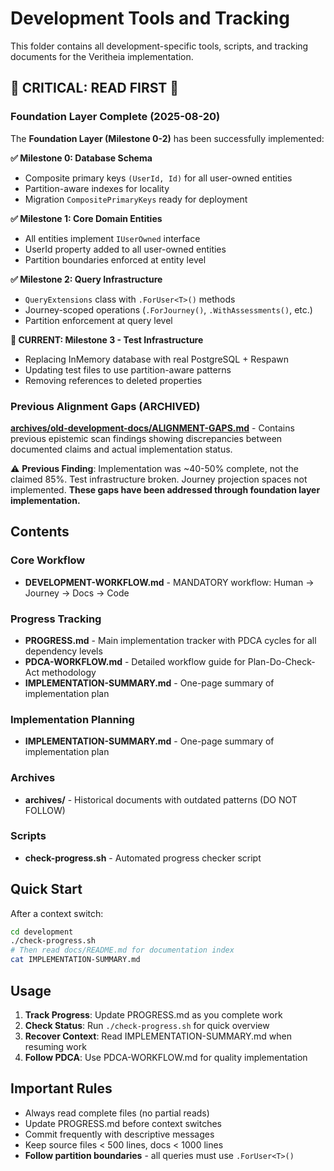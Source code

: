 # Development Tools and Tracking

This folder contains all development-specific tools, scripts, and tracking documents for the Veritheia implementation.

## 🚨 CRITICAL: READ FIRST 🚨

### Foundation Layer Complete (2025-08-20)

The **Foundation Layer (Milestone 0-2)** has been successfully implemented:

**✅ Milestone 0: Database Schema**
- Composite primary keys `(UserId, Id)` for all user-owned entities
- Partition-aware indexes for locality
- Migration `CompositePrimaryKeys` ready for deployment

**✅ Milestone 1: Core Domain Entities**
- All entities implement `IUserOwned` interface
- UserId property added to all user-owned entities
- Partition boundaries enforced at entity level

**✅ Milestone 2: Query Infrastructure**
- `QueryExtensions` class with `.ForUser<T>()` methods
- Journey-scoped operations (`.ForJourney()`, `.WithAssessments()`, etc.)
- Partition enforcement at query level

**🔄 CURRENT: Milestone 3 - Test Infrastructure**
- Replacing InMemory database with real PostgreSQL + Respawn
- Updating test files to use partition-aware patterns
- Removing references to deleted properties

### Previous Alignment Gaps (ARCHIVED)

**[archives/old-development-docs/ALIGNMENT-GAPS.md](./archives/old-development-docs/ALIGNMENT-GAPS.md)** - Contains previous epistemic scan findings showing discrepancies between documented claims and actual implementation status.

⚠️ **Previous Finding**: Implementation was ~40-50% complete, not the claimed 85%. Test infrastructure broken. Journey projection spaces not implemented. **These gaps have been addressed through foundation layer implementation.**

## Contents

### Core Workflow
- **DEVELOPMENT-WORKFLOW.md** - MANDATORY workflow: Human → Journey → Docs → Code

### Progress Tracking
- **PROGRESS.md** - Main implementation tracker with PDCA cycles for all dependency levels
- **PDCA-WORKFLOW.md** - Detailed workflow guide for Plan-Do-Check-Act methodology
- **IMPLEMENTATION-SUMMARY.md** - One-page summary of implementation plan

### Implementation Planning
- **IMPLEMENTATION-SUMMARY.md** - One-page summary of implementation plan

### Archives
- **archives/** - Historical documents with outdated patterns (DO NOT FOLLOW)

### Scripts
- **check-progress.sh** - Automated progress checker script

## Quick Start

After a context switch:
```bash
cd development
./check-progress.sh
# Then read docs/README.md for documentation index
cat IMPLEMENTATION-SUMMARY.md
```

## Usage

1. **Track Progress**: Update PROGRESS.md as you complete work
2. **Check Status**: Run `./check-progress.sh` for quick overview
3. **Recover Context**: Read IMPLEMENTATION-SUMMARY.md when resuming work
4. **Follow PDCA**: Use PDCA-WORKFLOW.md for quality implementation

## Important Rules

- Always read complete files (no partial reads)
- Update PROGRESS.md before context switches
- Commit frequently with descriptive messages
- Keep source files < 500 lines, docs < 1000 lines
- **Follow partition boundaries** - all queries must use `.ForUser<T>()`